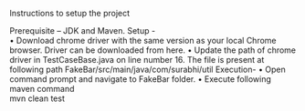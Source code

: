 Instructions to setup the project

Prerequisite – JDK and Maven. 
Setup -  
•	Download chrome driver with the same version as your local Chrome browser. Driver can be downloaded from here.
•	Update the path of chrome driver in TestCaseBase.java on line number 16. The file is present at following path FakeBar/src/main/java/com/surabhi/util
Execution-
•	Open command prompt and navigate to FakeBar folder.
•	Execute following maven command  
 mvn clean test


